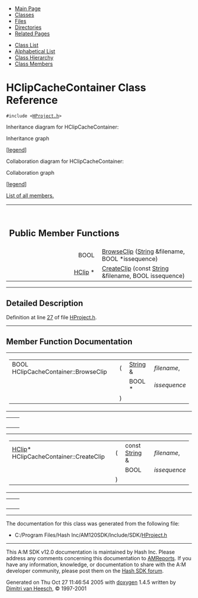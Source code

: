 <div class="tabs">

- [Main Page](index.md)
- <span id="current">[Classes](annotated.md)</span>
- [Files](files.md)
- [Directories](dirs.md)
- [Related Pages](pages.md)

</div>

<div class="tabs">

- [Class List](annotated.md)
- [Alphabetical List](classes.md)
- [Class Hierarchy](hierarchy.md)
- [Class Members](functions.md)

</div>

# HClipCacheContainer Class Reference

`#include <`<a href="HProject_8h-source.md" class="el"><code>HProject.h</code></a>`>`

Inheritance diagram for HClipCacheContainer:

<span class="image placeholder" original-image-src="classHClipCacheContainer__inherit__graph.gif" original-image-title="" border="0" usemap="#HClipCacheContainer__inherit__map">Inheritance graph</span>

\[[legend](graph_legend.md)\]

Collaboration diagram for HClipCacheContainer:

<span class="image placeholder" original-image-src="classHClipCacheContainer__coll__graph.gif" original-image-title="" border="0" usemap="#HClipCacheContainer__coll__map">Collaboration graph</span>

\[[legend](graph_legend.md)\]

[List of all members.](classHClipCacheContainer-members.md)

<table data-border="0" data-cellpadding="0" data-cellspacing="0">
<colgroup>
<col style="width: 50%" />
<col style="width: 50%" />
</colgroup>
<tbody>
<tr>
<td></td>
<td></td>
</tr>
<tr>
<td colspan="2"><br />
&#10;<h2 id="public-member-functions">Public Member Functions</h2></td>
</tr>
<tr>
<td class="memItemLeft" style="text-align: right;" data-nowrap="" data-valign="top">BOOL </td>
<td class="memItemRight" data-valign="bottom"><a href="classHClipCacheContainer.md#8d9bacf0e3345e79429275c3094c3790" class="el">BrowseClip</a> (<a href="classString.md" class="el">String</a> &amp;filename, BOOL *issequence)</td>
</tr>
<tr>
<td class="memItemLeft" style="text-align: right;" data-nowrap="" data-valign="top"><a href="classHClip.md" class="el">HClip</a> * </td>
<td class="memItemRight" data-valign="bottom"><a href="classHClipCacheContainer.md#549378efe73869e18fb6c4e36349dae6" class="el">CreateClip</a> (const <a href="classString.md" class="el">String</a> &amp;filename, BOOL issequence)</td>
</tr>
</tbody>
</table>

------------------------------------------------------------------------

<span id="_details"></span>

## Detailed Description

Definition at line <a href="HProject_8h-source.md#l00027" class="el">27</a> of file <a href="HProject_8h-source.md" class="el">HProject.h</a>.

------------------------------------------------------------------------

## Member Function Documentation

<span id="8d9bacf0e3345e79429275c3094c3790" class="anchor"></span>

<table class="mdTable" data-cellpadding="2" data-cellspacing="0">
<colgroup>
<col style="width: 100%" />
</colgroup>
<tbody>
<tr>
<td class="mdRow"><table data-cellpadding="0" data-cellspacing="0" data-border="0">
<tbody>
<tr>
<td class="md" data-nowrap="" data-valign="top">BOOL HClipCacheContainer::BrowseClip</td>
<td class="md" data-valign="top">( </td>
<td class="md" data-nowrap="" data-valign="top"><a href="classString.md" class="el">String</a> &amp; </td>
<td class="mdname" data-nowrap=""><em>filename</em>,</td>
</tr>
<tr>
<td class="md" style="text-align: right;" data-nowrap=""></td>
<td class="md"></td>
<td class="md" data-nowrap="">BOOL * </td>
<td class="mdname" data-nowrap=""><em>issequence</em></td>
</tr>
<tr>
<td class="md"></td>
<td class="md">) </td>
<td colspan="2" class="md"></td>
</tr>
</tbody>
</table></td>
</tr>
</tbody>
</table>

|     |     |
|-----|-----|
|     |     |

<span id="549378efe73869e18fb6c4e36349dae6" class="anchor"></span>

<table class="mdTable" data-cellpadding="2" data-cellspacing="0">
<colgroup>
<col style="width: 100%" />
</colgroup>
<tbody>
<tr>
<td class="mdRow"><table data-cellpadding="0" data-cellspacing="0" data-border="0">
<tbody>
<tr>
<td class="md" data-nowrap="" data-valign="top"><a href="classHClip.md" class="el">HClip</a>* HClipCacheContainer::CreateClip</td>
<td class="md" data-valign="top">( </td>
<td class="md" data-nowrap="" data-valign="top">const <a href="classString.md" class="el">String</a> &amp; </td>
<td class="mdname" data-nowrap=""><em>filename</em>,</td>
</tr>
<tr>
<td class="md" style="text-align: right;" data-nowrap=""></td>
<td class="md"></td>
<td class="md" data-nowrap="">BOOL </td>
<td class="mdname" data-nowrap=""><em>issequence</em></td>
</tr>
<tr>
<td class="md"></td>
<td class="md">) </td>
<td colspan="2" class="md"></td>
</tr>
</tbody>
</table></td>
</tr>
</tbody>
</table>

|     |     |
|-----|-----|
|     |     |

------------------------------------------------------------------------

The documentation for this class was generated from the following file:

- C:/Program Files/Hash Inc/AM120SDK/Include/SDK/<a href="HProject_8h-source.md" class="el">HProject.h</a>

------------------------------------------------------------------------

<span class="small">This A:M SDK v12.0 documentation is maintained by Hash Inc. Please address any comments concerning this documentation to [AMReports](http://www.hash.com/reports). If you have any information, knowledge, or documentation to share with the A:M developer community, please post them on the [Hash SDK forum](http://www.hash.com/forums/index.php?showforum=11).</span>

Generated on Thu Oct 27 11:46:54 2005 with [<span class="image placeholder" original-image-src="doxygen.png" original-image-title="" height="45" width="100" align="middle" border="0">doxygen</span>](http://www.doxygen.org/index.html) 1.4.5 written by [Dimitri van Heesch](mailto:dimitri@stack.nl), © 1997-2001
